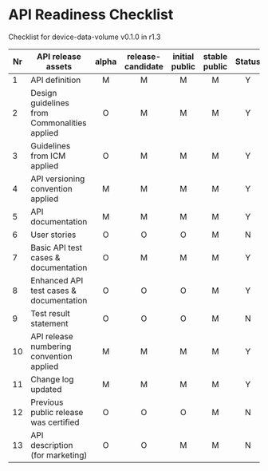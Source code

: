 # API Readiness Checklist

Checklist for device-data-volume v0.1.0 in r1.3

| Nr | API release assets                           | alpha | release-candidate | initial<br>public | stable<br> public | Status |                                                                                        Reference information                                                                                        |
|----|----------------------------------------------|:-----:|:-----------------:|:-----------------:|:-----------------:|:------:|:---------------------------------------------------------------------------------------------------------------------------------------------------------------------------------------------------:|
| 1  | API definition                               |   M   |         M         |         M         |         M         |   Y    |                                                              [device-data-volume.yaml](/code/API_definitions/device-data-volume.yaml)                                                               |
| 2  | Design guidelines from Commonalities applied |   O   |         M         |         M         |         M         |   Y    |                                                                                                r3.3                                                                                                 |
| 3  | Guidelines from ICM applied                  |   O   |         M         |         M         |         M         |   Y    |                                                                                                r3.3                                                                                                 |
| 4  | API versioning convention applied            |   M   |         M         |         M         |         M         |   Y    |                                                                                                                                                                                                     |
| 5  | API documentation                            |   M   |         M         |         M         |         M         |   Y    |                                                                                               in yaml                                                                                               |
| 6  | User stories                                 |   O   |         O         |         O         |         M         |   N    |                                                                                                                                                                                                     |
| 7  | Basic API test cases & documentation         |   O   |         M         |         M         |         M         |   Y    | [checkDataVolume.feature](/code/Test_definitions/device-data-volume-checkDataVolume.feature)<br/>[retrieveDataVolume.feature](/code/Test_definitions/device-data-volume-retrieveDataVolume.feature) |
| 8  | Enhanced API test cases & documentation      |   O   |         O         |         O         |         M         |   Y    | [checkDataVolume.feature](/code/Test_definitions/device-data-volume-checkDataVolume.feature)<br/>[retrieveDataVolume.feature](/code/Test_definitions/device-data-volume-retrieveDataVolume.feature) |
| 9  | Test result statement                        |   O   |         O         |         O         |         M         |   N    |                                                                                                                                                                                                     |
| 10 | API release numbering convention applied     |   M   |         M         |         M         |         M         |   Y    |                                                                                                                                                                                                     |
| 11 | Change log updated                           |   M   |         M         |         M         |         M         |   Y    |                                                                                    [CHANGELOG.md](/CHANGELOG.md)                                                                                    |
| 12 | Previous public release was certified        |   O   |         O         |         O         |         M         |   N    |                                                                                                                                                                                                     |
| 13 | API description (for marketing)              |   O   |         O         |         M         |         M         |   N    |                                                                  [wiki link](https://lf-camaraproject.atlassian.net/wiki/x/wYFmBQ)                                                                  |
